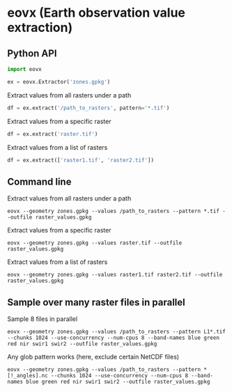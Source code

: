# eovx (Earth observation value extraction)

## Python API

```python
import eovx

ex = eovx.Extractor('zones.gpkg')
```

Extract values from all rasters under a path

```python
df = ex.extract('/path_to_rasters', pattern='*.tif')
```

Extract values from a specific raster

```python
df = ex.extract('raster.tif')
```

Extract values from a list of rasters

```python
df = ex.extract(['raster1.tif', 'raster2.tif'])
```

## Command line

Extract values from all rasters under a path

```commandline
eovx --geometry zones.gpkg --values /path_to_rasters --pattern *.tif --outfile raster_values.gpkg
```

Extract values from a specific raster

```commandline
eovx --geometry zones.gpkg --values raster.tif --outfile raster_values.gpkg
```

Extract values from a list of rasters

```commandline
eovx --geometry zones.gpkg --values raster1.tif raster2.tif --outfile raster_values.gpkg
```

## Sample over many raster files in parallel

Sample 8 files in parallel

```commandline
eovx --geometry zones.gpkg --values /path_to_rasters --pattern L1*.tif --chunks 1024 --use-concurrency --num-cpus 8 --band-names blue green red nir swir1 swir2 --outfile raster_values.gpkg
```

Any glob pattern works (here, exclude certain NetCDF files)

```commandline
eovx --geometry zones.gpkg --values /path_to_rasters --pattern *[!_angles].nc --chunks 1024 --use-concurrency --num-cpus 8 --band-names blue green red nir swir1 swir2 --outfile raster_values.gpkg
```
